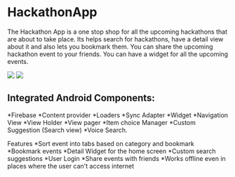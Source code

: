 # HackathonApp #
The Hackathon App is a one stop shop for all the upcoming hackathons that are about to take
place. Its helps search for hackathons, have a detail view about it and also lets you bookmark
them. You can share the upcoming hackathon event to your friends. You can have a widget for
all the upcoming events.

<img src="https://github.com/DhayanandBaskar/HackathonApp/appImages/hackathonApp.png">
<img src="https://github.com/DhayanandBaskar/HackathonApp/appImages/tab.PNG">

## Integrated Android Components: ##
*Firebase
*Content provider
*Loaders
*Sync Adapter
*Widget
*Navigation View
*View Holder
*View pager
*Item choice Manager
*Custom Suggestion (Search view)
*Voice Search.

Features
*Sort event into tabs based on category and bookmark
*Bookmark events
*Detail Widget for the home screen
*Custom search suggestions
*User Login
*Share events with friends
*Works offline even in places where the user can't access internet

